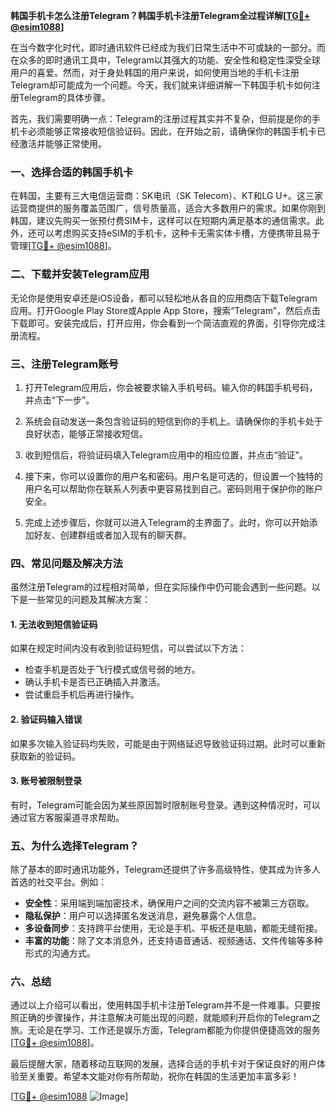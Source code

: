 **韩国手机卡怎么注册Telegram？韩国手机卡注册Telegram全过程详解[[TG💪+ @esim1088](https://t.me/s/esim1088)]**

在当今数字化时代，即时通讯软件已经成为我们日常生活中不可或缺的一部分。而在众多的即时通讯工具中，Telegram以其强大的功能、安全性和稳定性深受全球用户的喜爱。然而，对于身处韩国的用户来说，如何使用当地的手机卡注册Telegram却可能成为一个问题。今天，我们就来详细讲解一下韩国手机卡如何注册Telegram的具体步骤。

首先，我们需要明确一点：Telegram的注册过程其实并不复杂，但前提是你的手机卡必须能够正常接收短信验证码。因此，在开始之前，请确保你的韩国手机卡已经激活并能够正常使用。

### **一、选择合适的韩国手机卡**

在韩国，主要有三大电信运营商：SK电讯（SK Telecom）、KT和LG U+。这三家运营商提供的服务覆盖范围广，信号质量高，适合大多数用户的需求。如果你刚到韩国，建议先购买一张预付费SIM卡，这样可以在短期内满足基本的通信需求。此外，还可以考虑购买支持eSIM的手机卡，这种卡无需实体卡槽，方便携带且易于管理[[TG💪+ @esim1088](https://t.me/s/esim1088)]。

### **二、下载并安装Telegram应用**

无论你是使用安卓还是iOS设备，都可以轻松地从各自的应用商店下载Telegram应用。打开Google Play Store或Apple App Store，搜索“Telegram”，然后点击下载即可。安装完成后，打开应用，你会看到一个简洁直观的界面，引导你完成注册流程。

### **三、注册Telegram账号**

1. 打开Telegram应用后，你会被要求输入手机号码。输入你的韩国手机号码，并点击“下一步”。
   
2. 系统会自动发送一条包含验证码的短信到你的手机上。请确保你的手机卡处于良好状态，能够正常接收短信。

3. 收到短信后，将验证码填入Telegram应用中的相应位置，并点击“验证”。

4. 接下来，你可以设置你的用户名和密码。用户名是可选的，但设置一个独特的用户名可以帮助你在联系人列表中更容易找到自己。密码则用于保护你的账户安全。

5. 完成上述步骤后，你就可以进入Telegram的主界面了。此时，你可以开始添加好友、创建群组或者加入现有的聊天群。

### **四、常见问题及解决方法**

虽然注册Telegram的过程相对简单，但在实际操作中仍可能会遇到一些问题。以下是一些常见的问题及其解决方案：

#### **1. 无法收到短信验证码**

如果在规定时间内没有收到验证码短信，可以尝试以下方法：
- 检查手机是否处于飞行模式或信号弱的地方。
- 确认手机卡是否已正确插入并激活。
- 尝试重启手机后再进行操作。

#### **2. 验证码输入错误**

如果多次输入验证码均失败，可能是由于网络延迟导致验证码过期。此时可以重新获取新的验证码。

#### **3. 账号被限制登录**

有时，Telegram可能会因为某些原因暂时限制账号登录。遇到这种情况时，可以通过官方客服渠道寻求帮助。

### **五、为什么选择Telegram？**

除了基本的即时通讯功能外，Telegram还提供了许多高级特性，使其成为许多人首选的社交平台。例如：
- **安全性**：采用端到端加密技术，确保用户之间的交流内容不被第三方窃取。
- **隐私保护**：用户可以选择匿名发送消息，避免暴露个人信息。
- **多设备同步**：支持跨平台使用，无论是手机、平板还是电脑，都能无缝衔接。
- **丰富的功能**：除了文本消息外，还支持语音通话、视频通话、文件传输等多种形式的沟通方式。

### **六、总结**

通过以上介绍可以看出，使用韩国手机卡注册Telegram并不是一件难事。只要按照正确的步骤操作，并注意解决可能出现的问题，就能顺利开启你的Telegram之旅。无论是在学习、工作还是娱乐方面，Telegram都能为你提供便捷高效的服务[[TG💪+ @esim1088](https://t.me/s/esim1088)]。

最后提醒大家，随着移动互联网的发展，选择合适的手机卡对于保证良好的用户体验至关重要。希望本文能对你有所帮助，祝你在韩国的生活更加丰富多彩！

[[TG💪+ @esim1088](https://t.me/s/esim1088) ![Image](https://i.postimg.cc/4NQfJmqS/Snipaste-2025-05-13-00-14-12.png)]
